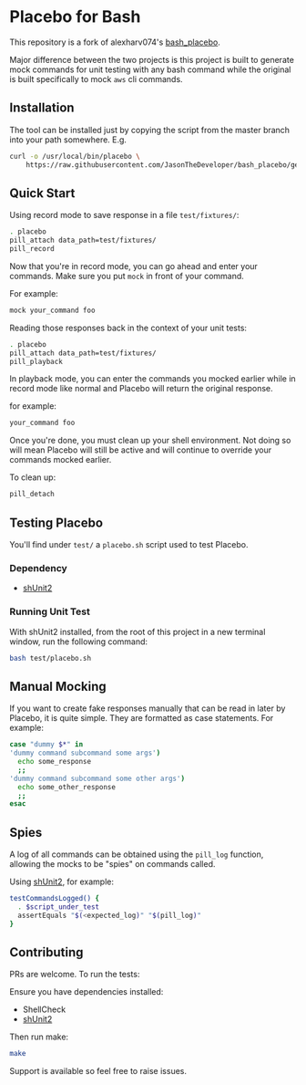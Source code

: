 # Placebo for Bash

This repository is a fork of alexharv074's [bash_placebo](https://github.com/alexharv074/bash_placebo).

Major difference between the two projects is this project is built to generate mock commands for unit testing with any bash command while the original is built specifically to mock `aws` cli commands.

## Installation

The tool can be installed just by copying the script from the master branch into your path somewhere. E.g.

```sh
curl -o /usr/local/bin/placebo \
    https://raw.githubusercontent.com/JasonTheDeveloper/bash_placebo/generic/placebo
```

## Quick Start

Using record mode to save response in a file `test/fixtures/`:

```sh
. placebo
pill_attach data_path=test/fixtures/
pill_record
```

Now that you're in record mode, you can go ahead and enter your commands. Make sure you put `mock` in front of your command.

For example:

```sh
mock your_command foo
```

Reading those responses back in the context of your unit tests:

```sh
. placebo
pill_attach data_path=test/fixtures/
pill_playback
```

In playback mode, you can enter the commands you mocked earlier while in record mode like normal and Placebo will return the original response.

for example:

```sh
your_command foo
```

Once you're done, you must clean up your shell environment. Not doing so will mean Placebo will still be active and will continue to override your commands mocked earlier.

To clean up:

```sh
pill_detach
```

## Testing Placebo

You'll find under `test/` a `placebo.sh` script used to test Placebo. 

### Dependency

* [shUnit2](https://github.com/kward/shunit2)

### Running Unit Test

With shUnit2 installed, from the root of this project in a new terminal window, run the following command:

```sh
bash test/placebo.sh
```

## Manual Mocking

If you want to create fake responses manually that can be read in later by Placebo, it is quite simple. They are formatted as case statements. For example:

```sh
case "dummy $*" in
'dummy command subcommand some args')
  echo some_response
  ;;
'dummy command subcommand some other args')
  echo some_other_response
  ;;
esac
```

## Spies

A log of all commands can be obtained using the `pill_log` function, allowing the mocks to be "spies" on commands called. 

Using [shUnit2](https://github.com/kward/shunit2), for example:

```sh
testCommandsLogged() {
  . $script_under_test
  assertEquals "$(<expected_log)" "$(pill_log)"
}
```

## Contributing

PRs are welcome. To run the tests:

Ensure you have dependencies installed:

- ShellCheck
- [shUnit2](https://github.com/kward/shunit2)

Then run make:

```sh
make
```

Support is available so feel free to raise issues.
